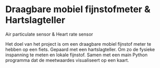 # Draagbare mobiel fijnstofmeter & Hartslagteller
Air particulate sensor &amp; Heart rate sensor

Het doel van het project is om een draagbare mobiel fijnstof meter te hebben op een fiets. Gepaard met een hartslagteller. Om zo de fysieke inspanning te meten en lokale fijnstof. Samen met een main Python programma dat de meetwaardes visualiseert op een kaart. 
